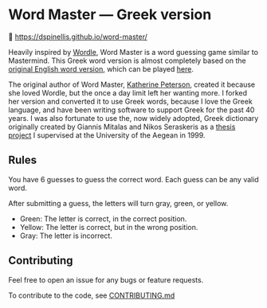 # Word Master — Greek version

🔗 https://dspinellis.github.io/word-master/

Heavily inspired by [Wordle](https://www.powerlanguage.co.uk/wordle/), Word Master is a word guessing game similar to Mastermind.
This Greek word version is almost completely based on the
[original English word version](https://github.com/octokatherine/word-master),
which can be played [here](https://octokatherine.github.io/word-master/).

The original author of Word Master,
[Katherine Peterson](https://github.com/octokatherine),
created it because she loved Wordle,
but the once a day limit left her wanting more.
I forked her version and converted it to use Greek words,
because I love the Greek language,
and have been writing software to support Greek for the past 40 years.
I was also fortunate to use the, now widely adopted, Greek dictionary originally
created by Giannis Mitalas and Nikos Seraskeris as a
[thesis project](https://www2.dmst.aueb.gr/dds/sw/greek/ispell/)
I supervised at the University of the Aegean in 1999.

## Rules

You have 6 guesses to guess the correct word.
Each guess can be any valid word.

After submitting a guess, the letters will turn gray, green, or yellow.

- Green: The letter is correct, in the correct position.
- Yellow: The letter is correct, but in the wrong position.
- Gray: The letter is incorrect.

## Contributing

Feel free to open an issue for any bugs or feature requests.

To contribute to the code, see [CONTRIBUTING.md](https://github.com/dspinellis/word-master/blob/main/CONTRIBUTING.md)
